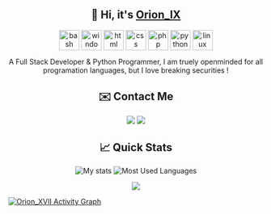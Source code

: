 <h2 align="center">👋 Hi, it's <a href="https://twitter.com/Orion_00001001">Orion_IX</a> </h2>

<p align="center">
<img align="center" alt="bash" height="40" width="40" src="https://cdn.jsdelivr.net/gh/devicons/devicon/icons/bash/bash-original.svg" style="max-width:100%;"></img>
<img align="center" alt="windows" height="40" width="40" src="https://cdn.jsdelivr.net/gh/devicons/devicon/icons/windows8/windows8-original.svg" style="max-width:100%;"></img>
<img align="center" alt="html" height="40" width="40" src="https://cdn.jsdelivr.net/gh/devicons/devicon/icons/html5/html5-original.svg" style="max-width:100%;"></img>
<img align="center" alt="css" height="40" width="40" src="https://cdn.jsdelivr.net/gh/devicons/devicon/icons/css3/css3-original.svg" style="max-width:100%;"></img>
<img  align="center" alt="php" height="40" width="40" src="https://cdn.jsdelivr.net/gh/devicons/devicon/icons/php/php-original.svg" style="max-width:100%;"></img>
<img align="center" alt="python" height="40" width="40" src="https://cdn.jsdelivr.net/gh/devicons/devicon/icons/python/python-original.svg" style="max-width:100%;"></img>
<img align="center" alt="linux" height="40" width="40" src="https://cdn.jsdelivr.net/gh/devicons/devicon/icons/postgresql/postgresql-original.svg" style="max-width:100%;"></img>


</p>

<p align="center">
   A Full Stack Developer & Python Programmer, I am truely openminded for all programation languages, but I love breaking securities !
</p>

<h2 align="center">✉️ Contact Me</h2>
<p align="center">
  <a href="https://twitter.com/Orion_00001001" target="_blank"><img src="https://img.shields.io/badge/twitter-%231DA1F2.svg?&style=for-the-badge&logo=twitter&logoColor=white"/></a>
  <a href="https://discordapp.com/users/450413579179524096" target="_blank"><img src="https://img.shields.io/badge/discord-%237489DA.svg?&style=for-the-badge&logo=discord&logoColor=white"/></a>
</p>

<h2 align="center">📈 Quick Stats </h2>

<p align="center">
  <img src="https://github-readme-stats.vercel.app/api?username=Clement-XVII&show_icons=true&theme=radical" alt="My stats">
  <img src="https://github-readme-stats.vercel.app/api/top-langs/?username=Clement-XVII&layout=compact&show_icons=true&theme=radical" alt="Most Used Languages">
</p>

<p align="center">
  <a href="https://github.com/Clement-XVII">
    <img src="https://github-readme-streak-stats.herokuapp.com/?user=Clement-XVII#version3"/>
  </a>
</p>
<a href="https://github.com/Clement-XVII"><img alt="Orion_XVII Activity Graph" src="https://activity-graph.herokuapp.com/graph?username=Clement-XVII&bg_color=1F222E&color=F8D866&line=F85D7F&point=FFFFFF&hide_border=true" /></a>
